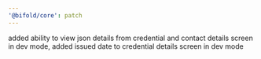 ```yaml
---
'@bifold/core': patch
---
```


added ability to view json details from credential and contact details screen in dev mode, added issued date to credential details screen in dev mode
